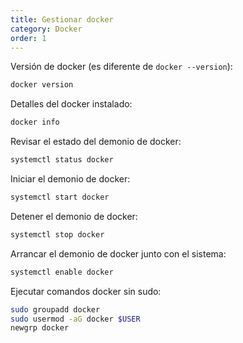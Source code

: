 ```yaml
---
title: Gestionar docker
category: Docker
order: 1
---
```


Versión de docker (es diferente de `docker --version`):
```bash
docker version
```

Detalles del docker instalado:
```bash
docker info
```

Revisar el estado del demonio de docker:
```bash
systemctl status docker
```

Iniciar el demonio de docker:
```bash
systemctl start docker
```

Detener el demonio de docker:
```bash
systemctl stop docker
```

Arrancar el demonio de docker junto con el sistema:
```bash
systemctl enable docker
```

Ejecutar comandos docker sin sudo:
```bash
sudo groupadd docker
sudo usermod -aG docker $USER
newgrp docker
```

